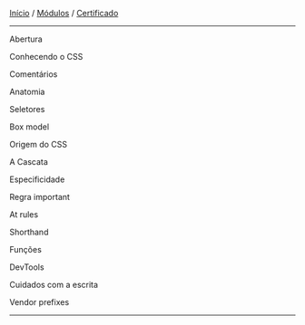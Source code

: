 [Início](https://github.com/Thalyalm/rocketseat-trilha-fundamentar) /
[Módulos](https://github.com/Thalyalm/rocketseat-trilha-fundamentar/tree/main/modulos) /
[Certificado](https://github.com/Thalyalm/rocketseat-trilha-fundamentar/tree/main/certificado)

---

Abertura

Conhecendo o CSS

Comentários

Anatomia

Seletores

Box model

Origem do CSS

A Cascata

Especificidade

Regra important

At rules

Shorthand

Funções

DevTools

Cuidados com a escrita

Vendor prefixes

---